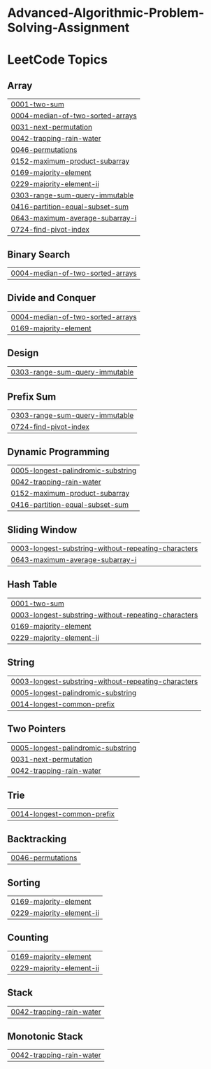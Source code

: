 # Advanced-Algorithmic-Problem-Solving-Assignment
<!---LeetCode Topics Start-->
# LeetCode Topics
## Array
|  |
| ------- |
| [0001-two-sum](https://github.com/blazesakai20/Advanced-Algorithmic-Problem-Solving-Assignment/tree/master/0001-two-sum) |
| [0004-median-of-two-sorted-arrays](https://github.com/blazesakai20/Advanced-Algorithmic-Problem-Solving-Assignment/tree/master/0004-median-of-two-sorted-arrays) |
| [0031-next-permutation](https://github.com/blazesakai20/Advanced-Algorithmic-Problem-Solving-Assignment/tree/master/0031-next-permutation) |
| [0042-trapping-rain-water](https://github.com/blazesakai20/Advanced-Algorithmic-Problem-Solving-Assignment/tree/master/0042-trapping-rain-water) |
| [0046-permutations](https://github.com/blazesakai20/Advanced-Algorithmic-Problem-Solving-Assignment/tree/master/0046-permutations) |
| [0152-maximum-product-subarray](https://github.com/blazesakai20/Advanced-Algorithmic-Problem-Solving-Assignment/tree/master/0152-maximum-product-subarray) |
| [0169-majority-element](https://github.com/blazesakai20/Advanced-Algorithmic-Problem-Solving-Assignment/tree/master/0169-majority-element) |
| [0229-majority-element-ii](https://github.com/blazesakai20/Advanced-Algorithmic-Problem-Solving-Assignment/tree/master/0229-majority-element-ii) |
| [0303-range-sum-query-immutable](https://github.com/blazesakai20/Advanced-Algorithmic-Problem-Solving-Assignment/tree/master/0303-range-sum-query-immutable) |
| [0416-partition-equal-subset-sum](https://github.com/blazesakai20/Advanced-Algorithmic-Problem-Solving-Assignment/tree/master/0416-partition-equal-subset-sum) |
| [0643-maximum-average-subarray-i](https://github.com/blazesakai20/Advanced-Algorithmic-Problem-Solving-Assignment/tree/master/0643-maximum-average-subarray-i) |
| [0724-find-pivot-index](https://github.com/blazesakai20/Advanced-Algorithmic-Problem-Solving-Assignment/tree/master/0724-find-pivot-index) |
## Binary Search
|  |
| ------- |
| [0004-median-of-two-sorted-arrays](https://github.com/blazesakai20/Advanced-Algorithmic-Problem-Solving-Assignment/tree/master/0004-median-of-two-sorted-arrays) |
## Divide and Conquer
|  |
| ------- |
| [0004-median-of-two-sorted-arrays](https://github.com/blazesakai20/Advanced-Algorithmic-Problem-Solving-Assignment/tree/master/0004-median-of-two-sorted-arrays) |
| [0169-majority-element](https://github.com/blazesakai20/Advanced-Algorithmic-Problem-Solving-Assignment/tree/master/0169-majority-element) |
## Design
|  |
| ------- |
| [0303-range-sum-query-immutable](https://github.com/blazesakai20/Advanced-Algorithmic-Problem-Solving-Assignment/tree/master/0303-range-sum-query-immutable) |
## Prefix Sum
|  |
| ------- |
| [0303-range-sum-query-immutable](https://github.com/blazesakai20/Advanced-Algorithmic-Problem-Solving-Assignment/tree/master/0303-range-sum-query-immutable) |
| [0724-find-pivot-index](https://github.com/blazesakai20/Advanced-Algorithmic-Problem-Solving-Assignment/tree/master/0724-find-pivot-index) |
## Dynamic Programming
|  |
| ------- |
| [0005-longest-palindromic-substring](https://github.com/blazesakai20/Advanced-Algorithmic-Problem-Solving-Assignment/tree/master/0005-longest-palindromic-substring) |
| [0042-trapping-rain-water](https://github.com/blazesakai20/Advanced-Algorithmic-Problem-Solving-Assignment/tree/master/0042-trapping-rain-water) |
| [0152-maximum-product-subarray](https://github.com/blazesakai20/Advanced-Algorithmic-Problem-Solving-Assignment/tree/master/0152-maximum-product-subarray) |
| [0416-partition-equal-subset-sum](https://github.com/blazesakai20/Advanced-Algorithmic-Problem-Solving-Assignment/tree/master/0416-partition-equal-subset-sum) |
## Sliding Window
|  |
| ------- |
| [0003-longest-substring-without-repeating-characters](https://github.com/blazesakai20/Advanced-Algorithmic-Problem-Solving-Assignment/tree/master/0003-longest-substring-without-repeating-characters) |
| [0643-maximum-average-subarray-i](https://github.com/blazesakai20/Advanced-Algorithmic-Problem-Solving-Assignment/tree/master/0643-maximum-average-subarray-i) |
## Hash Table
|  |
| ------- |
| [0001-two-sum](https://github.com/blazesakai20/Advanced-Algorithmic-Problem-Solving-Assignment/tree/master/0001-two-sum) |
| [0003-longest-substring-without-repeating-characters](https://github.com/blazesakai20/Advanced-Algorithmic-Problem-Solving-Assignment/tree/master/0003-longest-substring-without-repeating-characters) |
| [0169-majority-element](https://github.com/blazesakai20/Advanced-Algorithmic-Problem-Solving-Assignment/tree/master/0169-majority-element) |
| [0229-majority-element-ii](https://github.com/blazesakai20/Advanced-Algorithmic-Problem-Solving-Assignment/tree/master/0229-majority-element-ii) |
## String
|  |
| ------- |
| [0003-longest-substring-without-repeating-characters](https://github.com/blazesakai20/Advanced-Algorithmic-Problem-Solving-Assignment/tree/master/0003-longest-substring-without-repeating-characters) |
| [0005-longest-palindromic-substring](https://github.com/blazesakai20/Advanced-Algorithmic-Problem-Solving-Assignment/tree/master/0005-longest-palindromic-substring) |
| [0014-longest-common-prefix](https://github.com/blazesakai20/Advanced-Algorithmic-Problem-Solving-Assignment/tree/master/0014-longest-common-prefix) |
## Two Pointers
|  |
| ------- |
| [0005-longest-palindromic-substring](https://github.com/blazesakai20/Advanced-Algorithmic-Problem-Solving-Assignment/tree/master/0005-longest-palindromic-substring) |
| [0031-next-permutation](https://github.com/blazesakai20/Advanced-Algorithmic-Problem-Solving-Assignment/tree/master/0031-next-permutation) |
| [0042-trapping-rain-water](https://github.com/blazesakai20/Advanced-Algorithmic-Problem-Solving-Assignment/tree/master/0042-trapping-rain-water) |
## Trie
|  |
| ------- |
| [0014-longest-common-prefix](https://github.com/blazesakai20/Advanced-Algorithmic-Problem-Solving-Assignment/tree/master/0014-longest-common-prefix) |
## Backtracking
|  |
| ------- |
| [0046-permutations](https://github.com/blazesakai20/Advanced-Algorithmic-Problem-Solving-Assignment/tree/master/0046-permutations) |
## Sorting
|  |
| ------- |
| [0169-majority-element](https://github.com/blazesakai20/Advanced-Algorithmic-Problem-Solving-Assignment/tree/master/0169-majority-element) |
| [0229-majority-element-ii](https://github.com/blazesakai20/Advanced-Algorithmic-Problem-Solving-Assignment/tree/master/0229-majority-element-ii) |
## Counting
|  |
| ------- |
| [0169-majority-element](https://github.com/blazesakai20/Advanced-Algorithmic-Problem-Solving-Assignment/tree/master/0169-majority-element) |
| [0229-majority-element-ii](https://github.com/blazesakai20/Advanced-Algorithmic-Problem-Solving-Assignment/tree/master/0229-majority-element-ii) |
## Stack
|  |
| ------- |
| [0042-trapping-rain-water](https://github.com/blazesakai20/Advanced-Algorithmic-Problem-Solving-Assignment/tree/master/0042-trapping-rain-water) |
## Monotonic Stack
|  |
| ------- |
| [0042-trapping-rain-water](https://github.com/blazesakai20/Advanced-Algorithmic-Problem-Solving-Assignment/tree/master/0042-trapping-rain-water) |
<!---LeetCode Topics End-->
